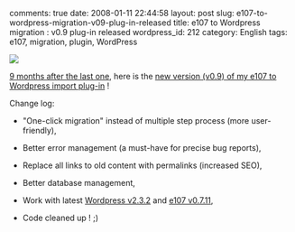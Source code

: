comments: true
date: 2008-01-11 22:44:58
layout: post
slug: e107-to-wordpress-migration-v09-plug-in-released
title: e107 to Wordpress migration : v0.9 plug-in released
wordpress_id: 212
category: English
tags: e107, migration, plugin, WordPress

![](http://kevin.deldycke.com/wp-content/uploads/2008/01/e107-to-wordpress.png)

[9 months after the last one](http://kevin.deldycke.com/2007/05/e107-to-wordpress-v08-import-images-and-preferences/), here is the [new version (v0.9) of my e107 to Wordpress import plug-in](http://kevin.deldycke.com/static/scripts/wordpress-e107-importer-0.9.zip) !

Change log:




  * "One-click migration" instead of multiple step process (more user-friendly),


  * Better error management (a must-have for precise bug reports),


  * Replace all links to old content with permalinks (increased SEO),


  * Better database management,


  * Work with latest [Wordpress v2.3.2](http://wordpress.org/development/2007/12/wordpress-232/) and [e107 v0.7.11](http://e107.org/news.php?item.824),


  * Code cleaned up ! ;)


